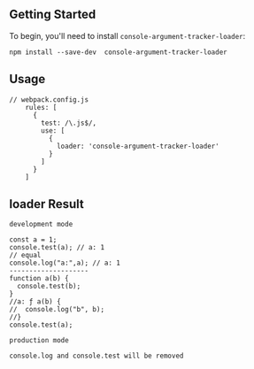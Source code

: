 ## Getting Started

To begin, you'll need to install `console-argument-tracker-loader`:

```console
npm install --save-dev  console-argument-tracker-loader
```

## Usage
```console
// webpack.config.js
    rules: [
      {
        test: /\.js$/,
        use: [
          {
            loader: 'console-argument-tracker-loader'
          }
        ]
      }
    ]
```

## loader Result
```console
development mode

const a = 1;
console.test(a); // a: 1
// equal
console.log("a:",a); // a: 1
--------------------
function a(b) {
  console.test(b);
}
//a: ƒ a(b) {
//  console.log("b", b);
//}
console.test(a);

production mode

console.log and console.test will be removed
```
